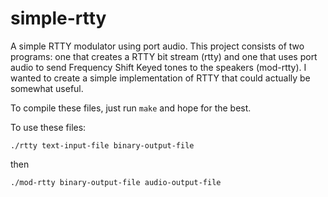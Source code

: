 simple-rtty
===========

A simple RTTY modulator using port audio. This project consists of two programs: one that creates a RTTY bit stream (rtty) and one that uses port audio to send Frequency Shift Keyed tones to the speakers (mod-rtty). I wanted to create a simple implementation of RTTY that could actually be somewhat useful.

To compile these files, just run `make` and hope for the best.

To use these files:

`./rtty text-input-file binary-output-file`

then

`./mod-rtty binary-output-file audio-output-file`
